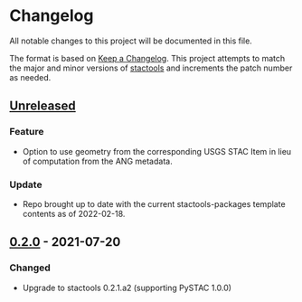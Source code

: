 # Changelog

All notable changes to this project will be documented in this file.

The format is based on [Keep a Changelog](https://keepachangelog.com/en/1.0.0/). This project attempts to match the major and minor versions of [stactools](https://github.com/stac-utils/stactools) and increments the patch number as needed.

## [Unreleased]

### Feature

- Option to use geometry from the corresponding USGS STAC Item in lieu of computation from the ANG metadata.

### Update

- Repo brought up to date with the current stactools-packages template contents as of 2022-02-18.

## [0.2.0] - 2021-07-20

### Changed

- Upgrade to stactools 0.2.1.a2 (supporting PySTAC 1.0.0)

[Unreleased]: <https://github.com/stactools-packages/landsat/compare/v0.2.0..main>
[0.2.0]: <https://github.com/stactools-packages/landsat/releases/tag/v0.2.0>
